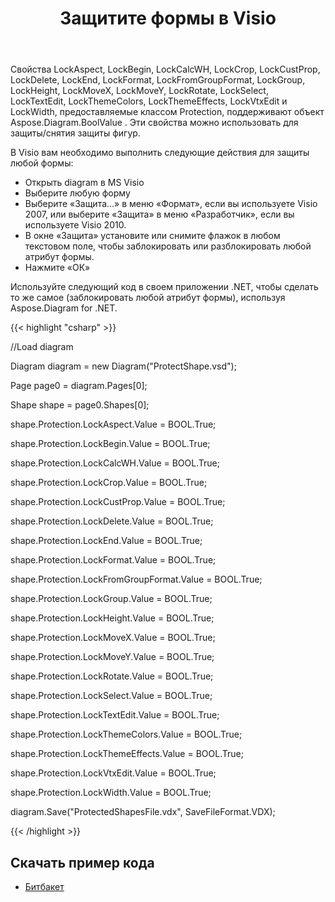 ﻿---
title: Защитите формы в Visio
type: docs
weight: 20
url: /ru/net/protect-shapes-in-visio/
---
Свойства LockAspect, LockBegin, LockCalcWH, LockCrop, LockCustProp, LockDelete, LockEnd, LockFormat, LockFromGroupFormat, LockGroup, LockHeight, LockMoveX, LockMoveY, LockRotate, LockSelect, LockTextEdit, LockThemeColors, LockThemeEffects, LockVtxEdit и LockWidth, предоставляемые классом Protection, поддерживают объект Aspose.Diagram.BoolValue . Эти свойства можно использовать для защиты/снятия защиты фигур.

В Visio вам необходимо выполнить следующие действия для защиты любой формы:

- Открыть diagram в MS Visio
- Выберите любую форму
- Выберите «Защита…» в меню «Формат», если вы используете Visio 2007, или выберите «Защита» в меню «Разработчик», если вы используете Visio 2010.
- В окне «Защита» установите или снимите флажок в любом текстовом поле, чтобы заблокировать или разблокировать любой атрибут формы.
- Нажмите «ОК»

Используйте следующий код в своем приложении .NET, чтобы сделать то же самое (заблокировать любой атрибут формы), используя Aspose.Diagram for .NET.

{{< highlight "csharp" >}}

 //Load diagram

Diagram diagram = new Diagram("ProtectShape.vsd");

Page page0 = diagram.Pages[0];

Shape shape = page0.Shapes[0];

shape.Protection.LockAspect.Value = BOOL.True;

shape.Protection.LockBegin.Value = BOOL.True;

shape.Protection.LockCalcWH.Value = BOOL.True;

shape.Protection.LockCrop.Value = BOOL.True;

shape.Protection.LockCustProp.Value = BOOL.True;

shape.Protection.LockDelete.Value = BOOL.True;

shape.Protection.LockEnd.Value = BOOL.True;

shape.Protection.LockFormat.Value = BOOL.True;

shape.Protection.LockFromGroupFormat.Value = BOOL.True;

shape.Protection.LockGroup.Value = BOOL.True;

shape.Protection.LockHeight.Value = BOOL.True;

shape.Protection.LockMoveX.Value = BOOL.True;

shape.Protection.LockMoveY.Value = BOOL.True;

shape.Protection.LockRotate.Value = BOOL.True;

shape.Protection.LockSelect.Value = BOOL.True;

shape.Protection.LockTextEdit.Value = BOOL.True;

shape.Protection.LockThemeColors.Value = BOOL.True;

shape.Protection.LockThemeEffects.Value = BOOL.True;

shape.Protection.LockVtxEdit.Value = BOOL.True;

shape.Protection.LockWidth.Value = BOOL.True;

diagram.Save("ProtectedShapesFile.vdx", SaveFileFormat.VDX);

{{< /highlight >}}
## **Скачать пример кода**
- [Битбакет](https://bitbucket.org/asposemarketplace/aspose-for-vsto/src/master/Aspose.Diagram%20Vs%20VSTO%20Visio/)
